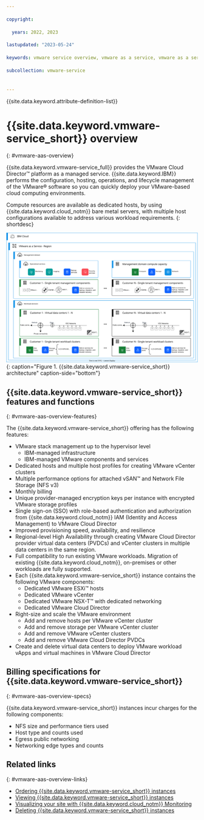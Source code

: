 ```yaml
---

copyright:

  years: 2022, 2023

lastupdated: "2023-05-24"

keywords: vmware service overview, vmware as a service, vmware as a service overview, vmware as a service introduction

subcollection: vmware-service


---
```


{{site.data.keyword.attribute-definition-list}}

# {{site.data.keyword.vmware-service_short}} overview
{: #vmware-aas-overview}

{{site.data.keyword.vmware-service_full}} provides the VMware Cloud Director™ platform as a managed service. {{site.data.keyword.IBM}} performs the configuration, hosting, operations, and lifecycle management of the VMware® software so you can quickly deploy your VMware-based cloud computing environments.

Compute resources are available as dedicated hosts, by using {{site.data.keyword.cloud_notm}} bare metal servers, with multiple host configurations available to address various workload requirements.
{: shortdesc}

![{{site.data.keyword.vmware-service_short}} architecture](../images/vmware-aas-archi.svg){: caption="Figure 1. {{site.data.keyword.vmware-service_short}} architecture" caption-side="bottom"}

## {{site.data.keyword.vmware-service_short}} features and functions
{: #vmware-aas-overview-features}

The {{site.data.keyword.vmware-service_short}} offering has the following features:

* VMware stack management up to the hypervisor level
   * IBM-managed infrastructure
   * IBM-managed VMware components and services
* Dedicated hosts and multiple host profiles for creating VMware vCenter clusters
* Multiple performance options for attached vSAN™ and Network File Storage (NFS v3)
* Monthly billing
* Unique provider-managed encryption keys per instance with encrypted VMware storage profiles
* Single sign-on (SSO) with role-based authentication and authorization from {{site.data.keyword.cloud_notm}} IAM (Identity and Access Management) to VMware Cloud Director
* Improved provisioning speed, availability, and resilience
* Regional-level High Availability through creating VMware Cloud Director provider virtual data centers (PVDCs) and vCenter clusters in multiple data centers in the same region.
* Full compatibility to run existing VMware workloads. Migration of existing {{site.data.keyword.cloud_notm}}, on-premises or other workloads are fully supported.
* Each {{site.data.keyword.vmware-service_short}} instance contains the following VMware components:
   * Dedicated VMware ESXi™ hosts
   * Dedicated VMware vCenter
   * Dedicated VMware NSX-T™ with dedicated networking
   * Dedicated VMware Cloud Director
* Right-size and scale the VMware environment
   * Add and remove hosts per VMware vCenter cluster
   * Add and remove storage per VMware vCenter cluster
   * Add and remove VMware vCenter clusters
   * Add and remove VMware Cloud Director PVDCs
* Create and delete virtual data centers to deploy VMware workload vApps and virtual machines in VMware Cloud Director

## Billing specifications for {{site.data.keyword.vmware-service_short}}
{: #vmware-aas-overview-specs}

{{site.data.keyword.vmware-service_short}} instances incur charges for the following components:

* NFS size and performance tiers used
* Host type and counts used
* Egress public networking
* Networking edge types and counts

## Related links
{: #vmware-aas-overview-links}

* [Ordering {{site.data.keyword.vmware-service_short}} instances](/docs/vmware-service?topic=vmware-service-tenant-ordering)
* [Viewing {{site.data.keyword.vmware-service_short}} instances](/docs/vmware-service?topic=vmware-service-tenant-viewing)
* [Visualizing your site with {{site.data.keyword.cloud_notm}} Monitoring](/docs/vmware-service?topic=vmware-service-single-tenant-monitoring)
* [Deleting {{site.data.keyword.vmware-service_short}} instances](/docs/vmware-service?topic=vmware-service-tenant-deleting)

